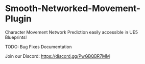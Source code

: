 # Smooth-Networked-Movement-Plugin
Character Movement Network Prediction easily accessible in UE5 Blueprints! 

TODO:
Bug Fixes
Documentation

Join our Discord: https://discord.gg/PwGBQBR7MM

